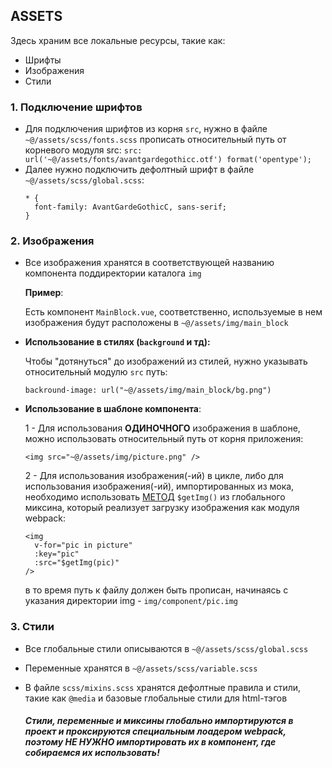 ## ASSETS

Здесь храним все локальные ресурсы, такие как:
* Шрифты
* Изображения
* Стили

### 1. Подключение шрифтов
* Для подключения шрифтов из корня `src`, нужно в файле `~@/assets/scss/fonts.scss` прописать относительный путь от корневого модуля src: `src: url('~@/assets/fonts/avantgardegothicc.otf') format('opentype');`
* Далее нужно подключить дефолтный шрифт в файле `~@/assets/scss/global.scss`:
    ```
    * {
      font-family: AvantGardeGothicC, sans-serif;
    }
    ```
### 2. Изображения

* Все изображения хранятся в соответствующей названию компонента поддиректории каталога `img`

    **Пример**:
    
    Есть компонент `MainBlock.vue`, соответственно, используемые в нем изображения будут расположены в `~@/assets/img/main_block`
* **Использование в стилях (`background` и тд):**

    Чтобы "дотянуться" до изображений из стилей, нужно указывать относительный модулю `src` путь:

    ```
    backround-image: url("~@/assets/img/main_block/bg.png")
    ```
* **Использование в шаблоне компонента**:

  1 - Для использования **ОДИНОЧНОГО** изображения в шаблоне, можно использовать относительный путь от корня приложения:

    ```
    <img src="~@/assets/img/picture.png" />
    ```

  2 - Для использования изображения(-ий) в цикле, либо для использования изображения(-ий), импортированных из мока, необходимо использовать [МЕТОД](../plugins/globalMixin.js) `$getImg()` из глобального миксина, который реализует загрузку изображения как модуля webpack:

  ```
  <img
    v-for="pic in picture"
    :key="pic"
    :src="$getImg(pic)"
  />
  ```
  в то время путь к файлу должен быть прописан, начинаясь с указания директории img - `img/component/pic.img`

### 3. Стили
* Все глобальные стили описываются в `~@/assets/scss/global.scss`
* Переменные хранятся в `~@/assets/scss/variable.scss`
* В файле `scss/mixins.scss` хранятся дефолтные правила и стили, такие как `@media` и базовые глобальные стили для html-тэгов

  ##### Стили, переменные и миксины глобально импортируются в проект и проксируются специальным лоадером webpack, поэтому **НЕ НУЖНО** импортировать их в компонент, где собираемся их использовать!
